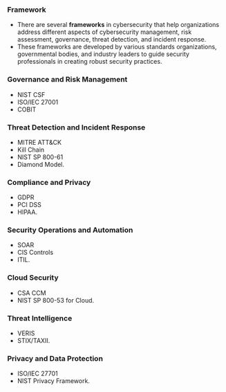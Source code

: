 
### Framework
- There are several **frameworks** in cybersecurity that help organizations address different aspects of cybersecurity management, risk assessment, governance, threat detection, and incident response.
- These frameworks are developed by various standards organizations, governmental bodies, and industry leaders to guide security professionals in creating robust security practices.
###  Governance and Risk Management
- NIST CSF
- ISO/IEC 27001
- COBIT
### Threat Detection and Incident Response
- MITRE ATT&CK
- Kill Chain
- NIST SP 800-61
- Diamond Model.
### Compliance and Privacy
- GDPR
- PCI DSS
- HIPAA.
### Security Operations and Automation
- SOAR
- CIS Controls
- ITIL.
### Cloud Security
- CSA CCM
- NIST SP 800-53 for Cloud.
###  Threat Intelligence
- VERIS
- STIX/TAXII.

### Privacy and Data Protection
- ISO/IEC 27701
- NIST Privacy Framework.